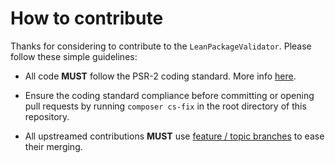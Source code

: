 # How to contribute

Thanks for considering to contribute to the `LeanPackageValidator`. Please follow these simple guidelines:

- All code __MUST__ follow the PSR-2 coding standard. More info [here](https://github.com/php-fig/fig-standards/blob/master/accepted/PSR-2-coding-style-guide.md).

- Ensure the coding standard compliance before committing or opening pull requests by running `composer cs-fix` in the root directory of this repository.

- All upstreamed contributions __MUST__ use [feature / topic branches](https://git-scm.com/book/en/v2/Git-Branching-Branching-Workflows) to ease their merging.
